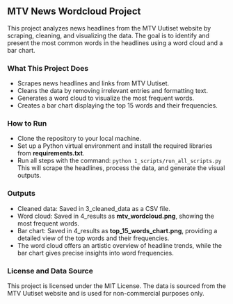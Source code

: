 ## MTV News Wordcloud Project
This project analyzes news headlines from the MTV Uutiset website by scraping, cleaning, and visualizing the data. The goal is to identify and present the most common words in the headlines using a word cloud and a bar chart.

### What This Project Does
* Scrapes news headlines and links from MTV Uutiset.
* Cleans the data by removing irrelevant entries and formatting text.
* Generates a word cloud to visualize the most frequent words.
* Creates a bar chart displaying the top 15 words and their frequencies.

### How to Run
* Clone the repository to your local machine.
* Set up a Python virtual environment and install the required libraries from **requirements.txt**.
* Run all steps with the command:
`python 1_scripts/run_all_scripts.py`
This will scrape the headlines, process the data, and generate the visual outputs.

### Outputs
* Cleaned data: Saved in 3_cleaned_data as a CSV file.
* Word cloud: Saved in 4_results as **mtv_wordcloud.png**, showing the most frequent words.
* Bar chart: Saved in 4_results as **top_15_words_chart.png**, providing a detailed view of the top words and their frequencies.
* The word cloud offers an artistic overview of headline trends, while the bar chart gives precise insights into word frequencies.

### License and Data Source
This project is licensed under the MIT License. The data is sourced from the MTV Uutiset website and is used for non-commercial purposes only.
